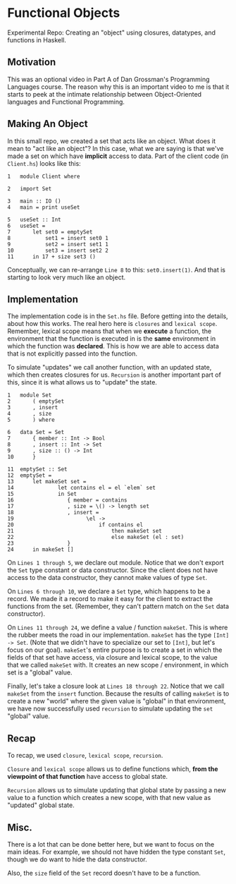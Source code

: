 # Functional Objects

Experimental Repo: Creating an "object" using closures, datatypes, and functions
in Haskell.

## Motivation

This was an optional video in Part A of Dan Grossman's Programming Languages
course. The reason why this is an important video to me is that it starts to
peek at the intimate relationship between Object-Oriented languages and
Functional Programming.

## Making An Object

In this small repo, we created a set that acts like an object. What does it mean
to "act like an object"? In this case, what we are saying is that we've made a
set on which have **implicit** access to data. Part of the client code (in
`Client.hs`) looks like this:

```
1	module Client where
  
2	import Set
  
3	main :: IO ()
4	main = print useSet
  
5	useSet :: Int
6	useSet =
7	    let set0 = emptySet
8	        set1 = insert set0 1
9	        set2 = insert set1 1
10	        set3 = insert set2 2
11	    in 17 + size set3 ()
```

Conceptually, we can re-arrange `Line 8` to this: `set0.insert(1)`. And that is
starting to look very much like an object.


## Implementation

The implementation code is in the `Set.hs` file. Before getting into the
details, about how this works. The real hero here is `closures` and `lexical
scope`. Remember, lexical scope means that when we **execute** a function, the
environment that the function is executed in is the **same** environment in
which the function was **declared**. This is how we are able to access data that
is not explicitly passed into the function.


To simulate "updates" we call another function, with an updated state, which
then creates closures for us. `Recursion` is another important part of this,
since it is what allows us to "update" the state.

```
1	module Set
2	    ( emptySet
3	    , insert
4	    , size
5	    ) where
  
6	data Set = Set
7	    { member :: Int -> Bool
8	    , insert :: Int -> Set
9	    , size :: () -> Int
10	    }
  
11	emptySet :: Set
12	emptySet =
13	    let makeSet set =
14	            let contains el = el `elem` set
15	            in Set
16	               { member = contains
17	               , size = \() -> length set
18	               , insert =
19	                     \el ->
20	                         if contains el
21	                             then makeSet set
22	                             else makeSet (el : set)
23	               }
24	    in makeSet []
```

On `Lines 1 through 5`, we declare out module. Notice that we don't export the
`Set` type constant or data constructor. Since the client does not have access
to the data constructor, they cannot make values of type `Set`.

On `Lines 6 through 10`, we declare a `Set` type, which happens to be a record.
We made it a record to make it easy for the client to extract the functions from
the set. (Remember, they can't pattern match on the `Set` data constructor).

On `Lines 11 through 24`, we define a value / function `makeSet`. This is where
the rubber meets the road in our implementation. `makeSet` has the type `[Int]
-> Set`. (Note that we didn't have to specialize our set to `[Int]`, but let's
focus on our goal). `makeSet`'s entire purpose is to create a set in which the
fields of that set have access, via closure and lexical scope, to the value that
we called `makeSet` with. It creates an new scope / environment, in which set is
a "global" value.

Finally, let's take a closure look at `Lines 18 through 22`. Notice that we call
`makeSet` from the `insert` function. Because the results of calling `makeSet`
is to create a new "world" where the given value is "global" in that
environment, we have now successfully used `recursion` to simulate updating the
`set` "global" value.

## Recap

To recap, we used `closure`, `lexical scope`, `recursion`.

`Closure` and `lexical scope` allows us to define functions which, **from the
viewpoint of that function** have access to global state.

`Recursion` allows us to simulate updating that global state by passing a new
value to a function which creates a new scope, with that new value as "updated"
global state.

## Misc.

There is a lot that can be done better here, but we want to focus on the main
ideas. For example, we should not have hidden the type constant `Set`, though we
do want to hide the data constructor.

Also, the `size` field of the `Set` record doesn't have to be a function.
